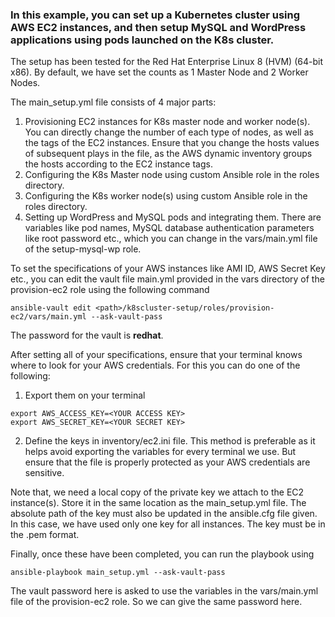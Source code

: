 ### In this example, you can set up a Kubernetes cluster using AWS EC2 instances, and then setup MySQL and WordPress applications using pods launched on the K8s cluster. 
The setup has been tested for the Red Hat Enterprise Linux 8 (HVM) (64-bit x86).
By default, we have set the counts as 1 Master Node and 2 Worker Nodes.

The main_setup.yml file consists of 4 major parts:
1. Provisioning EC2 instances for K8s master node and worker node(s). You can directly change the number of each type of nodes, as well as the tags of the EC2 instances. Ensure that you change the hosts values of subsequent plays in the file, as the AWS dynamic inventory groups the hosts according to the EC2 instance tags.
2. Configuring the K8s Master node using custom Ansible role in the roles directory.
3. Configuring the K8s worker node(s) using custom Ansible role in the roles directory.
4. Setting up WordPress and MySQL pods and integrating them. There are variables like pod names, MySQL database authentication parameters like root password etc., which you can change in the vars/main.yml file of the setup-mysql-wp role.

To set the specifications of your AWS instances like AMI ID, AWS Secret Key etc., you can edit the vault file main.yml provided in the vars directory of the provision-ec2 role using the following command
```
ansible-vault edit <path>/k8scluster-setup/roles/provision-ec2/vars/main.yml --ask-vault-pass
```
The password for the vault is <b>redhat</b>.

After setting all of your specifications, ensure that your terminal knows where to look for your AWS credentials. For this you can do one of the following:
1. Export them on your terminal
```
export AWS_ACCESS_KEY=<YOUR ACCESS KEY>
export AWS_SECRET_KEY=<YOUR SECRET KEY>
```
2. Define the keys in inventory/ec2.ini file. This method is preferable as it helps avoid exporting the variables for every terminal we use. But ensure that the file is properly protected as your AWS credentials are sensitive.

Note that, we need a local copy of the private key we attach to the EC2 instance(s). Store it in the same location as the main_setup.yml file. The absolute path of the key must also be updated in the ansible.cfg file given. In this case, we have used only one key for all instances. The key must be in the .pem format.

Finally, once these have been completed, you can run the playbook using
```
ansible-playbook main_setup.yml --ask-vault-pass
```
The vault password here is asked to use the variables in the vars/main.yml file of the provision-ec2 role. So we can give the same password here.


